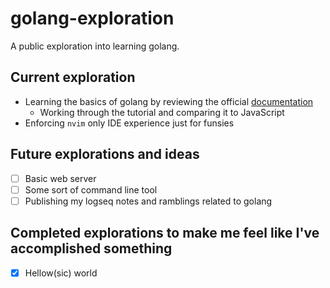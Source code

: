 # golang-exploration
A public exploration into learning golang.

## Current exploration
* Learning the basics of golang by reviewing the official [documentation](https://go.dev/)
  * Working through the tutorial and comparing it to JavaScript
* Enforcing `nvim` only IDE experience just for funsies

## Future explorations and ideas
- [ ] Basic web server
- [ ] Some sort of command line tool
- [ ] Publishing my logseq notes and ramblings related to golang

## Completed explorations to make me feel like I've accomplished something
- [X] Hellow(sic) world
